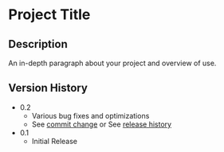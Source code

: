 # Project Title

## Description

An in-depth paragraph about your project and overview of use.

## Version History

* 0.2
    * Various bug fixes and optimizations
    * See [commit change]() or See [release history]()
* 0.1
    * Initial Release


